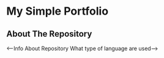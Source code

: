 # My Simple Portfolio

## About The Repository

<--Info About Repository What type of language are used-->


